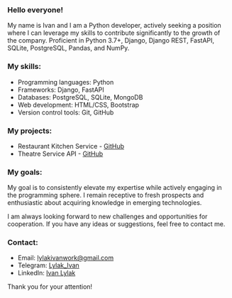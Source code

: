 <h3>Hello everyone!</h3>

<p>My name is Ivan and I am a Python developer, actively seeking a position where I can leverage my skills to contribute significantly to the growth of the company. Proficient in Python 3.7+, Django, Django REST, FastAPI, SQLite, PostgreSQL, Pandas, and NumPy.</p>

<h3>My skills:</h3>
<ul>
  <li>Programming languages: Python</li>
  <li>Frameworks: Django, FastAPI</li>
  <li>Databases: PostgreSQL, SQLite, MongoDB</li>
  <li>Web development: HTML/CSS, Bootstrap</li>
  <li>Version control tools: Git, GitHub</li>
</ul>

<h3>My projects:</h3>
<ul>
  <li>Restaurant Kitchen Service - <a href="https://github.com/lylakivan/restaurant-kitchen-service">GitHub</a></li>
  <li>Theatre Service API - <a href="https://github.com/lylakivan/theatre-api-service">GitHub</a></li>
</ul>

<h3>My goals:</h3>
<p>My goal is to consistently elevate my expertise while actively engaging in the programming sphere. I remain receptive to fresh prospects and enthusiastic about acquiring knowledge in emerging technologies.</p>

<p>I am always looking forward to new challenges and opportunities for cooperation. If you have any ideas or suggestions, feel free to contact me.</p>

<h3>Contact:</h3>
<ul>
  <li>Email: <a href="mailto:lylakivanwork@gmail.com">lylakivanwork@gmail.com</a></li>
  <li>Telegram: <a href="https://t.me/Lylak_Ivan">Lylak_Ivan</a></li>
  <li>LinkedIn: <a href="https://www.linkedin.com/in/ivan-lylak/">Ivan Lylak</a></li>
</ul>

<p>Thank you for your attention!</p>
